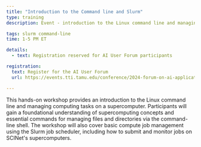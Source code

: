 ```yaml
---
title: "Introduction to the Command line and Slurm"
type: training
description: Event - introduction to the Linux command line and managing computing tasks on a supercomputer

tags: slurm command-line
time: 1-5 PM ET

details:
  - text: Registration reserved for AI User Forum participants

registration: 
  text: Register for the AI User Forum
  url: https://events.tti.tamu.edu/conference/2024-forum-on-ai-applications-to-usda-science/

---
```


This hands-on workshop provides an introduction to the Linux command line and managing computing tasks on a supercomputer.<!--excerpt--> Participants will gain a foundational understanding of supercomputing concepts and essential commands for managing files and directories via the command-line shell. The workshop will also cover basic compute job management using the Slurm job scheduler, including how to submit and monitor jobs on SCINet's supercomputers. 
